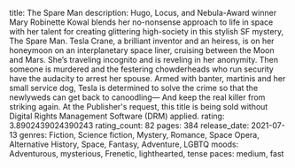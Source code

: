 title: The Spare Man
description: Hugo, Locus, and Nebula-Award winner Mary Robinette Kowal blends her no-nonsense approach to life in space with her talent for creating glittering high-society in this stylish SF mystery, The Spare Man. Tesla Crane, a brilliant inventor and an heiress, is on her honeymoon on an interplanetary space liner, cruising between the Moon and Mars. She’s traveling incognito and is reveling in her anonymity. Then someone is murdered and the festering chowderheads who run security have the audacity to arrest her spouse. Armed with banter, martinis and her small service dog, Tesla is determined to solve the crime so that the newlyweds can get back to canoodling— And keep the real killer from striking again. At the Publisher's request, this title is being sold without Digital Rights Management Software (DRM) applied.
rating: 3.8902439024390243
rating_count: 82
pages: 384
release_date: 2021-07-13
genres: Fiction, Science fiction, Mystery, Romance, Space Opera, Alternative History, Space, Fantasy, Adventure, LGBTQ
moods: Adventurous, mysterious, Frenetic, lighthearted, tense
paces: medium, fast